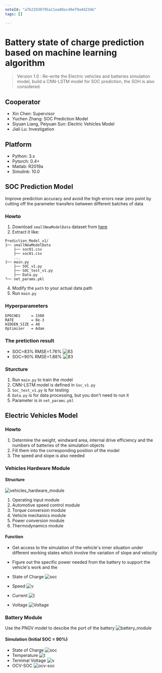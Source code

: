 ```yaml
---
noteId: "a7b22930795a11ea88acd9ef9a4d234b"
tags: []

---
```


# Battery state of charge prediction based on machine learning algorithm

> Version 1.0 : Re-write the Electric vehicles and batteries simulation model, build a CNN-LSTM model for SOC prediction, the SOH is also considered.

## Cooperator
- Xin Chen: Supervisor
- Yuchen Zhang: SOC Prediction Model
- Siyuan Liang, Peiyuan Sun: Electric Vehicles Model
- Jiali Lu: Investigation


## Platform 
- Python: 3.x
- Pytorch: 0.4+
- Matlab: R2019a
- Simulink: 10.0

## SOC Prediction Model

Improve prediction accuracy and avoid the high errors near zero point by cutting off the parameter transfers between different batches of data

### Howto
1. Download `smallNewModelData` dataset from [here](https://github.com/Eurekwah/battery_state_prediction/tree/master/Python_code/Prediction_Model_v1/smallNewModelData)
2. Extract it like:
```shell
Prediction_Model_v1/
├── smallNewModelData
	├── soc01.csv  
	├── soc01.csv 
	...
├── main.py
    ├── SOC_v1.py
    ├── SOC_test_v1.py
    ├── Data.py
└── net_params.pkl
```
4. Modify the `path` to your actual data path
3. Run `main.py`

### Hyperparameters
```
EPOCHES     = 1500
RATE        = 8e-3
HIDDEN_SIZE = 48
Optimizer   = Adam
```

### The pretiction result
- SOC=83% RMSE=1.76%
![83](res/pred1.png)
- SOC=90% RMSE=1.88%
![83](res/pred2.png)

### Sturcture 
1. Run `main.py` to train the model
2. CNN-LSTM model is defined in `Soc_v1.py`
3. `Soc_test_v1.py` is for testing
4. `Data.py` is for data processing, but you don't need to run it
5. Parameter is in `net_params.pkl`



## Electric Vehicles Model

### Howto
1. Determine the weight, windward area, internal drive efficiency and the numbers of batteries of the simulation objects
2. Fill them into the corresponding position of the model
3. The speed and slope is also needed

### Vehicles Hardware Module

#### Structure
![vehicles_hardware_module](res/vehicles_hardware_module.png)
1. Operating input module
2. Automotive speed control module 
3. Torque conversion module 
4. Vehicle mechanics module 
5. Power conversion module 
6. Thermodynamics module

#### Function

- Get access to the simulation of the vehicle's inner situation under different working states which involve the variation of slope and velocity
- Figure out the specific power needed from the battery to support the vehicle's work and the 





- State of Charge
![soc](res/soc.png)
- Speed
![v](res/Ta.png)
- Current
![I](res/I.png) 
- Voltage
![Voltage](res/v.png)

### Battery Module
Use the PNGV model to descibe the port of the battery
![battery_module](res/battery_module.png)

#### Simulation (Initial SOC = 90%)
- State of Charge
![soc](res/battery_soc.png)
- Temperature
![t](res/battery_temp.png)
- Terminal Voltage
![v](res/battery_u.png)
- OCV-SOC
![ocv-soc](res/OCV-SOC.png)